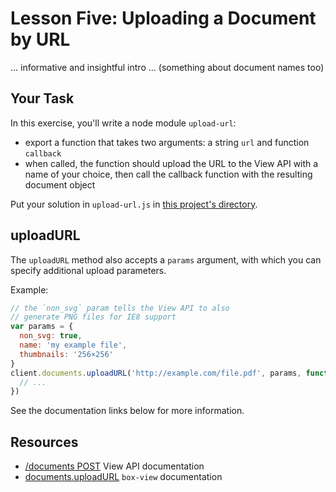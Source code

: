 # Lesson Five: Uploading a Document by URL

... informative and insightful intro ... (something about document names too)

## Your Task

In this exercise, you'll write a node module `upload-url`:
- export a function that takes two arguments: a string `url` and function `callback`
- when called, the function should upload the URL to the View API with a name of your choice, then call the callback function with the resulting document object

Put your solution in `upload-url.js` in [this project's directory](/open/04-upload-url).

## uploadURL

The `uploadURL` method also accepts a `params` argument, with which you can specify additional upload parameters.

Example:
```js
// the `non_svg` param tells the View API to also
// generate PNG files for IE8 support
var params = {
  non_svg: true,
  name: 'my example file',
  thumbnails: '256×256'
}
client.documents.uploadURL('http://example.com/file.pdf', params, function (err, doc) {
  // ...
})
```

See the documentation links below for more information.

## Resources

* [/documents POST](https://developers.box.com/view/#post-documents) View API documentation
* [documents.uploadURL](https://www.npmjs.org/package/box-view#uploadurl) `box-view` documentation
